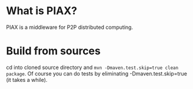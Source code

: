 # What is PIAX?

PIAX is a middleware for P2P distributed computing.

# Build from sources

cd into cloned source directory and `mvn -Dmaven.test.skip=true clean package`. 
Of course you can do tests by eliminating -Dmaven.test.skip=true (it takes a while).
